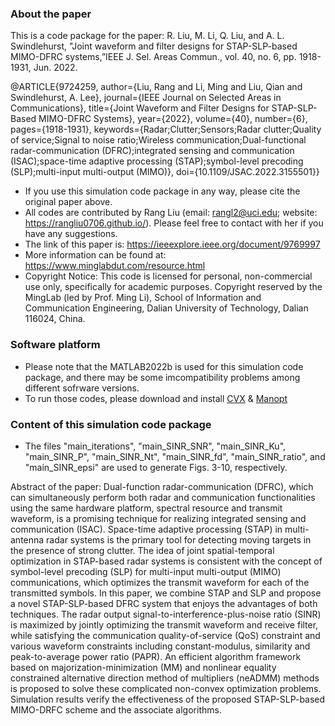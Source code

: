 ### About the paper
This is a code package for the paper: 
R. Liu, M. Li, Q. Liu, and A. L. Swindlehurst, "Joint waveform and filter designs for STAP-SLP-based MIMO-DFRC systems,”IEEE J. Sel. Areas Commun., vol. 40, no. 6, pp. 1918-1931, Jun. 2022.

@ARTICLE{9724259,
  author={Liu, Rang and Li, Ming and Liu, Qian and Swindlehurst, A. Lee},
  journal={IEEE Journal on Selected Areas in Communications}, 
  title={Joint Waveform and Filter Designs for STAP-SLP-Based MIMO-DFRC Systems}, 
  year={2022},
  volume={40},
  number={6},
  pages={1918-1931},
  keywords={Radar;Clutter;Sensors;Radar clutter;Quality of service;Signal to noise ratio;Wireless communication;Dual-functional radar-communication (DFRC);integrated sensing and communication (ISAC);space-time adaptive processing (STAP);symbol-level precoding (SLP);multi-input multi-output (MIMO)},
  doi={10.1109/JSAC.2022.3155501}}


- If you use this simulation code package in any way, please cite the original paper above.
- All codes are contributed by Rang Liu (email: rangl2@uci.edu; website: https://rangliu0706.github.io/). 
   Please feel free to contact with her if you have any suggestions. 
- The link of this paper is: https://ieeexplore.ieee.org/document/9769997
- More information can be found at: https://www.minglabdut.com/resource.html
- Copyright Notice: This code is licensed for personal, non-commercial use only, specifically for academic purposes. Copyright reserved by the MingLab (led by Prof. Ming Li), School of Information and Communication Engineering, Dalian University of Technology, Dalian 116024, China. 


### Software platform
- Please note that the MATLAB2022b is used for this simulation code package, and there may be some imcompatibility problems among different sofrware versions. 
- To run those codes, please download and install [CVX](http://cvxr.com/cvx/) & [Manopt](https://www.manopt.org/)

### Content of this simulation code package
- The files "main_iterations", "main_SINR_SNR", "main_SINR_Ku", "main_SINR_P", "main_SINR_Nt", "main_SINR_fd", "main_SINR_ratio", and "main_SINR_epsi" are used to generate Figs. 3-10, respectively.

Abstract of the paper: 
Dual-function radar-communication (DFRC), which can simultaneously perform both radar and communication functionalities using the same hardware platform, spectral resource and transmit waveform, is a promising technique for realizing integrated sensing and communication (ISAC). Space-time adaptive processing (STAP) in multi-antenna radar systems is the primary tool for detecting moving targets in the presence of strong clutter. The idea of joint spatial-temporal optimization in STAP-based radar systems is consistent with the concept of symbol-level precoding (SLP) for multi-input multi-output (MIMO) communications, which optimizes the transmit waveform for each of the transmitted symbols. In this paper, we combine STAP and SLP and propose a novel STAP-SLP-based DFRC system that enjoys the advantages of both techniques. The radar output signal-to-interference-plus-noise ratio (SINR) is maximized by jointly optimizing the transmit waveform and receive filter, while satisfying the communication quality-of-service (QoS) constraint and various waveform constraints including constant-modulus, similarity and peak-to-average power ratio (PAPR). An efficient algorithm framework based on majorization-minimization (MM) and nonlinear equality constrained alternative direction method of multipliers (neADMM) methods is proposed to solve these complicated non-convex optimization problems. Simulation results verify the effectiveness of the proposed STAP-SLP-based MIMO-DRFC scheme and the associate algorithms.


